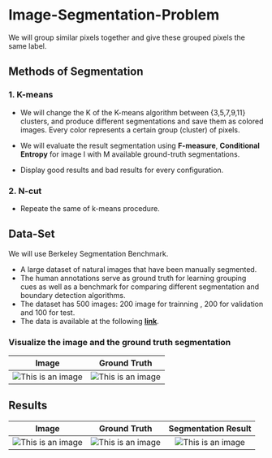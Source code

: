 # Image-Segmentation-Problem
We will group similar pixels together and give these grouped pixels the same label.

## Methods of Segmentation

### 1. K-means
- We will change the K of the K-means algorithm between {3,5,7,9,11} clusters, and produce different segmentations and save them as colored images. 
Every color represents a certain group (cluster) of pixels.

- We will evaluate the result segmentation using **F-measure**, **Conditional Entropy** for image I with M available ground-truth segmentations. 

- Display good results and bad results for every configuration.

### 2. N-cut
- Repeate the same of k-means procedure.

## Data-Set

We will use Berkeley Segmentation Benchmark. 
- A large dataset of natural images that have been manually segmented. 
- The human annotations serve as ground truth for learning grouping cues as well as a benchmark for comparing different segmentation and boundary detection algorithms.
- The dataset has 500 images: 200 image for trainning , 200 for validation and 100 for test. 
- The data is available at the following **[link](http://www.eecs.berkeley.edu/Research/Projects/CS/vision/grouping/BSR/BSR_bsds500.tgz)**. 

### Visualize the image and the ground truth segmentation
Image             |  Ground Truth 
:-------------------------:|:-------------------------:
![This is an image](https://github.com/osamasherif22/Image-Segmentation/blob/master/Results-pics/2.PNG)  |  ![This is an image](https://github.com/osamasherif22/Image-Segmentation/blob/master/Results-pics/1.PNG)


## Results
Image             |  Ground Truth | Segmentation Result 
:-------------------------:|:-------------------------: | :-------------------------: 
![This is an image](https://github.com/osamasherif22/Image-Segmentation/blob/master/Results-pics/3.PNG)  |  ![This is an image](https://github.com/osamasherif22/Image-Segmentation/blob/master/Results-pics/5.PNG) | ![This is an image](https://github.com/osamasherif22/Image-Segmentation/blob/master/Results-pics/4.PNG)


